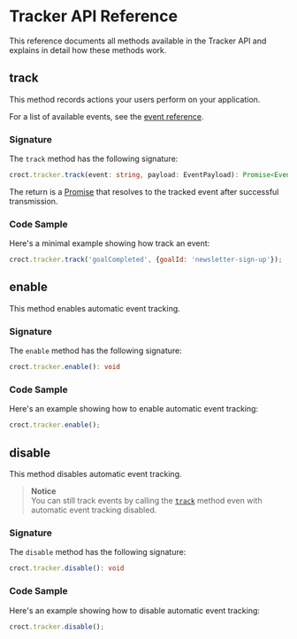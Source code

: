 # Tracker API Reference

This reference documents all methods available in the Tracker API and explains in detail how these methods work.

## track

This method records actions your users perform on your application.

For a list of available events, see the [event reference](events.md).

### Signature

The `track` method has the following signature:

```ts
croct.tracker.track(event: string, payload: EventPayload): Promise<Event>
```

The return is a [Promise](https://developer.mozilla.org/en/docs/Web/JavaScript/Reference/Global_Objects/Promise) that 
resolves to the tracked event after successful transmission.

### Code Sample

Here's a minimal example showing how track an event:

```js
croct.tracker.track('goalCompleted', {goalId: 'newsletter-sign-up'});
```

## enable

This method enables automatic event tracking.

### Signature

The `enable` method has the following signature:

```ts
croct.tracker.enable(): void
```

### Code Sample

Here's an example showing how to enable automatic event tracking:

```js
croct.tracker.enable();
```

## disable

This method disables automatic event tracking.

> **Notice**  
> You can still track events by calling the [`track`](#track) method even with automatic event tracking disabled.

### Signature

The `disable` method has the following signature:

```ts
croct.tracker.disable(): void
```

### Code Sample

Here's an example showing how to disable automatic event tracking:

```js
croct.tracker.disable();
```
